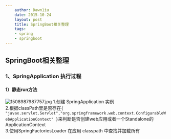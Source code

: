 ```yaml
---
    author: Dawn1iu
    date: 2015-10-24
    layout: post
    title: SpringBoot相关整理
    tags:
    - spring
    - springboot
---
```


## SpringBoot相关整理
### 1、SpringApplication 执行过程
#### 1）静态run方法
![1508987987757.jpg](http://upload-images.jianshu.io/upload_images/7557064-df03191e3a049863.jpg?imageMogr2/auto-orient/strip%7CimageView2/2/w/1240)
1.创建 SpringApplication 实例  
2.根据classPath里是否存在```{ "javax.servlet.Servlet","org.springframework.web.context.ConfigurableWebApplicationContext" }```来判断是否创建web应用或者一个Standalone的ApplicationContext  
3.使用SpringFactoriesLoader 在应用 classpath 中查找并加载所有